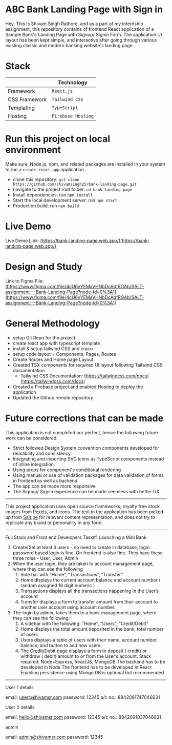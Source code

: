# ABC Bank Landing Page with Sign in

Hey, This is Shivam Singh Rathore, and as a part of my internship assignment, this repository contains of frontend React application of a Sample Bank's Landing Page with Signup/ Signin Form.
The application UI layout has been kept simple, and interactive after going through various existing classic and modern banking website's landing page. 

# Stack
|                |Technology
|----------------|-------------------------------|
|Framework		 |`React.js`            |
|CSS Framework   |`Tailwind CSS`            |
|Templating      |`TypeScript`|
|Hosting      |`Firebase Hosting`|

# Run this project on local environment
Make sure, Node.js, npm, and related packages are installed in your system to run a `create-react-app` application
- clone this repository: `git clone https://github.com/shivamsingh25/bank-landing-page.git`
- navigate to the project root folder: `cd bank-landing-page`
- Install dependencies: run `npm install`
- Start the local development server: run `npm start`
- Production build: run `npm build`

# Live Demo
Live Demo Link:  [https://bank-landing-page.web.app/](https://bank-landing-page.web.app/)

# Design and Study
Link to Figma File: [https://www.figma.com/file/4cU6vYEMaVHNbDcAdtRGAb/SALT-assignment---Bank-Landing-Page?node-id=0%3A1](https://www.figma.com/file/4cU6vYEMaVHNbDcAdtRGAb/SALT-assignment---Bank-Landing-Page?node-id=0%3A1)

# General Methodology
- setup Git Repo for the project
- create react app with typescript template
- install & setup tailwind CSS and craco
- setup code layout = Components, Pages, Routes
- Create Routes and Home page Layout
- Created TSX components for required UI layout following Tailwind CSS documentation
	- Tailwind CSS Documentation: [https://tailwindcss.com/docs](https://tailwindcss.com/docs)
- Created a Firebase project and enabled Hosting to deploy the application
- Updated the Github remote repository

# Future corrections that can be made

This application is not completed nor perfect, hence the following future work can be considered:

- Strict followed Design System convention components developed for reusability and consistency.
- Integrating and importing SVG icons as TypeScript components instead of inline integration.
- Using props for component's conditional rendering
- Using manual or use of validation packages for data validation of forms in frontend as well as backend.
- The app can be made more responsive
- The Signup/ Signin experience can be made seemless with better UX

---
This project application uses open source frameworks, royalty free stock images from [Pexels](https://www.pexels.com/), and icons.
The text in the application has been picked up from [Salt.pe](https://salt.pe) for relevant content representation, and does not try to replicate any brand or personality in any form. 





---

Full Stack and Front end Developers Task#1
Launching a Mini Bank
1. Create/Set at least 3 users - no need to create in database, login password based login is fine.  On frontend is also fine. They have these three roles - User, User, Admin
2. When the user login, they are taken to account management page, where they can see the following
    1. Side bar with “Home”, “Transactions”, “Transfer”
    2. Home displays the current account balance and account number ( random assigned 16 digit numeric )
    3. Transactions displays all the transactions happening in the User’s account
    4. Transfer displays a form to transfer amount from their account to another user account using account number.
3. The login by admin, takes them to a bank management page, where they can see the following:
    1. A sidebar with the following: “Home”, “Users”, “Credit/Debit”
    2. Home displays the total amount deposited in the bank, total number of users
    3. Users displays a table of users with their name, account number, balance, and button to add new users.
    4. The Credit/Debit page displays a form to deposit ( credit) or withdraw ( debit) amount to or from the User’s account.
Stack required:
Node+Express, ReactJS, MongoDB
The backend has to be developed in Node
The frontend has to be developed in React
Enabling persistence using Mongo DB is optional but recommended


----

User 1 details

email: user@shivamsr.com
password: 12345
a/c no.: 8842091747046631

User 2 details

email: hello@shivamsr.com
password: 12345
a/c no.: 8842091837046631

admin 

email: admin@shivamsr.com
password: 12345